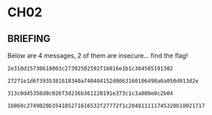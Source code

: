 # CH02
## BRIEFING
Below are 4 messages, 2 of them are insecure... find the flag!

`2e310d15730618003c27392502592f1b016e1b1c364505191302`

``27271e1d6f3935381618340a740404152d0063160106490a0a050d013d2e``

```313c0d45350d0c026f3d236b361120191e373c1c3a080e0c2b04```

````1b060c2749020b354105271616532f27772f1c204811111745320b10021717````
